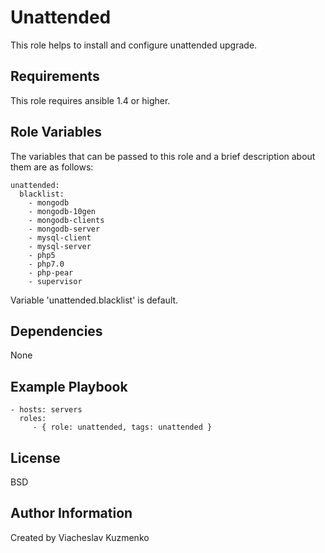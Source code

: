Unattended
==========

This role helps to install and configure unattended upgrade.

Requirements
------------

This role requires ansible 1.4 or higher.

Role Variables
--------------

The variables that can be passed to this role and a brief description about them are as follows:

    unattended:
      blacklist:
        - mongodb
        - mongodb-10gen
        - mongodb-clients
        - mongodb-server
        - mysql-client
        - mysql-server
        - php5
        - php7.0
        - php-pear
        - supervisor

Variable 'unattended.blacklist' is default.

Dependencies
------------

None

Example Playbook
----------------

    - hosts: servers
      roles:
         - { role: unattended, tags: unattended }

License
-------

BSD

Author Information
------------------

Created by Viacheslav Kuzmenko

